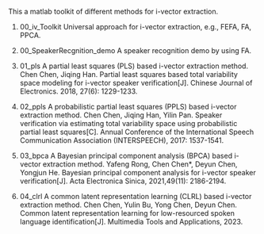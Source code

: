 This a matlab toolkit of different methods for i-vector extraction.

1. 00_iv_Toolkit
  Universal approach for i-vector extraction, e.g., FEFA, FA, PPCA.

2. 00_SpeakerRecgnition_demo
  A speaker recognition demo by using FA.

3. 01_pls
   A partial least squares (PLS) based i-vector extraction method.
   Chen Chen, Jiqing Han. Partial least squares based total variability space modeling for i-vector speaker verification[J]. Chinese Journal of Electronics. 2018, 27(6): 1229-1233.
   
4. 02_ppls
   A probabilistic partial least squares (PPLS) based i-vector extraction method.
   Chen Chen, Jiqing Han, Yilin Pan. Speaker verification via estimating total variability space using probabilistic partial least squares[C]. Annual Conference of the International Speech Communication Association (INTERSPEECH), 2017: 1537-1541.

5. 03_bpca
  A Bayesian principal component analysis (BPCA) based i-vector extraction method.
  Yafeng Rong, Chen Chen*, Deyun Chen, Yongjun He. Bayesian principal component analysis for i-vector speaker verification[J]. Acta Electronica Sinica, 2021,49(11): 2186-2194.

6. 04_clrl
   A common latent representation learning (CLRL) based i-vector extraction method.
   Chen Chen, Yulin Bu, Yong Chen, Deyun Chen. Common latent representation learning for low-resourced spoken language identification[J]. Multimedia Tools and Applications, 2023.
 
